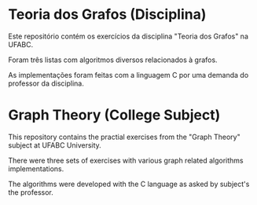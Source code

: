 # Teoria dos Grafos (Disciplina)

Este repositório contém os exercícios da disciplina "Teoria dos Grafos" na UFABC.

Foram três listas com algoritmos diversos relacionados à grafos.

As implementações foram feitas com a linguagem C por uma demanda do professor da disciplina.

# Graph Theory (College Subject)

This repository contains the practial exercises from the "Graph Theory" subject at UFABC University.

There were three sets of exercises with various graph related algorithms implementations.

The algorithms were developed with the C language as asked by subject's the professor.

